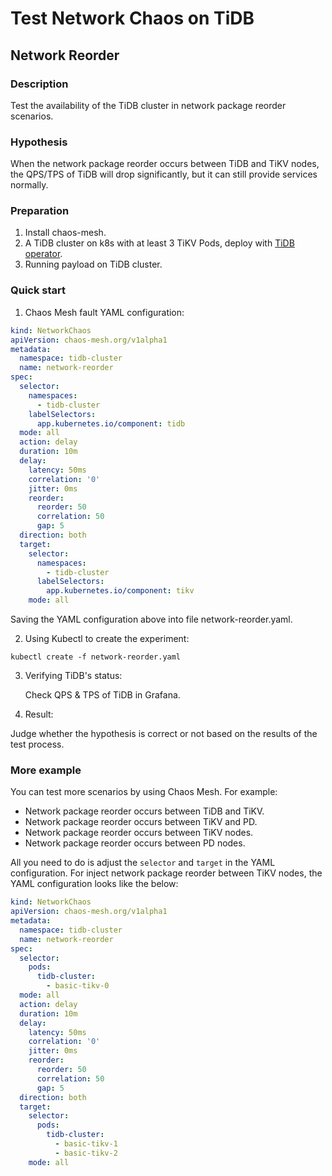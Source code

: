 # Test Network Chaos on TiDB

## Network Reorder

### Description

Test the availability of the TiDB cluster in network package reorder scenarios.

### Hypothesis

When the network package reorder occurs between TiDB and TiKV nodes, the QPS/TPS of TiDB will drop significantly, but it can still provide services normally.

### Preparation

1. Install chaos-mesh.
2. A TiDB cluster on k8s with at least 3 TiKV Pods, deploy with [TiDB operator](https://docs.pingcap.com/tidb-in-kubernetes/stable/tidb-operator-overview).
3. Running payload on TiDB cluster.

### Quick start

1. Chaos Mesh fault YAML configuration:

```YAML
kind: NetworkChaos
apiVersion: chaos-mesh.org/v1alpha1
metadata:
  namespace: tidb-cluster
  name: network-reorder
spec:
  selector:
    namespaces:
      - tidb-cluster
    labelSelectors:
      app.kubernetes.io/component: tidb
  mode: all
  action: delay
  duration: 10m
  delay:
    latency: 50ms
    correlation: '0'
    jitter: 0ms
    reorder:
      reorder: 50
      correlation: 50
      gap: 5
  direction: both
  target:
    selector:
      namespaces:
        - tidb-cluster
      labelSelectors:
        app.kubernetes.io/component: tikv
    mode: all
```

Saving the YAML configuration above into file network-reorder.yaml.

2. Using Kubectl to create the experiment:

```
kubectl create -f network-reorder.yaml
```

3. Verifying TiDB's status:

    Check QPS & TPS of TiDB in Grafana.
    <!-- TODO: Add some Grafana picture -->

4. Result:

Judge whether the hypothesis is correct or not based on the results of the test process.

### More example

You can test more scenarios by using Chaos Mesh. For example:

- Network package reorder occurs between TiDB and TiKV.
- Network package reorder occurs between TiKV and PD.
- Network package reorder occurs between TiKV nodes.
- Network package reorder occurs between PD nodes.

All you need to do is adjust the `selector` and `target` in the YAML configuration. For inject network package reorder between TiKV nodes, the YAML configuration looks like the below:

```YAML
kind: NetworkChaos
apiVersion: chaos-mesh.org/v1alpha1
metadata:
  namespace: tidb-cluster
  name: network-reorder
spec:
  selector:
    pods:
      tidb-cluster:
        - basic-tikv-0
  mode: all
  action: delay
  duration: 10m
  delay:
    latency: 50ms
    correlation: '0'
    jitter: 0ms
    reorder:
      reorder: 50
      correlation: 50
      gap: 5
  direction: both
  target:
    selector:
      pods:
        tidb-cluster:
          - basic-tikv-1
          - basic-tikv-2
    mode: all
```
